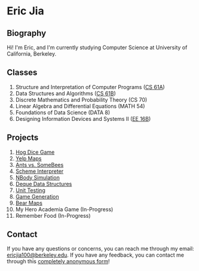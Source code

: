 # Eric Jia

## Biography

Hi! I'm Eric, and I'm currently studying Computer Science at University of California, Berkeley.

## Classes 

1. Structure and Interpretation of Computer Programs ([CS 61A](http://inst.eecs.berkeley.edu/~cs61a/fa17/)) 
2. Data Structures and Algorithms ([CS 61B](https://sp18.datastructur.es/))
3. Discrete Mathematics and Probability Theory (CS 70)
4. Linear Algebra and Differential Equations (MATH 54) 
5. Foundations of Data Science (DATA 8)
6. Designing Information Devices and Systems II ([EE 16B](https://inst.eecs.berkeley.edu/~ee16b/sp18/))

## Projects

1. [Hog Dice Game](http://inst.eecs.berkeley.edu/~cs61a/fa17/proj/hog/)
2. [Yelp Maps](http://inst.eecs.berkeley.edu/~cs61a/fa17/proj/maps/) 
3. [Ants vs. SomeBees](http://inst.eecs.berkeley.edu/~cs61a/fa17/proj/ants/)
4. [Scheme Interpreter](http://inst.eecs.berkeley.edu/~cs61a/fa17/proj/scheme/)
5. [NBody Simulation](https://sp18.datastructur.es/materials/proj/proj0/proj0)
6. [Deque Data Structures](https://sp18.datastructur.es/materials/proj/proj1a/proj1a)
7. [Unit Testing](https://sp18.datastructur.es/materials/proj/proj1b/proj1b)
8. [Game Generation](https://sp18.datastructur.es/materials/proj/proj2/proj2)
9. [Bear Maps](https://sp18.datastructur.es/materials/proj/proj3/proj3)
10. My Hero Academia Game (In-Progress)
11. Remember Food (In-Progress)

## Contact

If you have any questions or concerns, you can reach me through my email: ericjia100@berkeley.edu.
If you have any feedback, you can contact me through this [completely anonymous form](https://docs.google.com/forms/d/e/1FAIpQLSepvIMdvuwMXqr6XmOlG0QqPh0x7R6JLb8F1I3xSeI7AmyRLA/viewform?usp=sf_link)!


